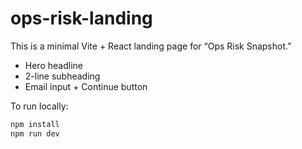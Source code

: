 # ops-risk-landing

This is a minimal Vite + React landing page for “Ops Risk Snapshot.”  
- Hero headline  
- 2-line subheading  
- Email input + Continue button  

To run locally:
```sh
npm install
npm run dev
